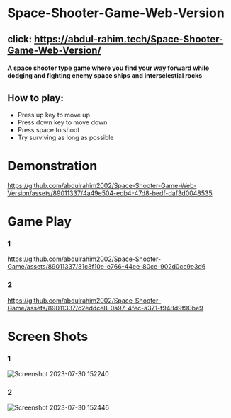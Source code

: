 # Space-Shooter-Game-Web-Version

## click: https://abdul-rahim.tech/Space-Shooter-Game-Web-Version/

#### A space shooter type game where you find your way forward while dodging and fighting enemy space ships and interselestial rocks

## How to play:
* Press up key to move up
* Press down key to move down
* Press space to shoot
* Try surviving as long as possible

# Demonstration

https://github.com/abdulrahim2002/Space-Shooter-Game-Web-Version/assets/89011337/4a49e504-edb4-47d8-bedf-daf3d0048535


# Game Play

### 1
https://github.com/abdulrahim2002/Space-Shooter-Game/assets/89011337/31c3f10e-e766-44ee-80ce-902d0cc9e3d6

### 2 
https://github.com/abdulrahim2002/Space-Shooter-Game/assets/89011337/c2eddce8-0a97-4fec-a371-f948d9f90be9

# Screen Shots

### 1
![Screenshot 2023-07-30 152240](https://github.com/abdulrahim2002/Space-Shooter-Game/assets/89011337/c995a251-4071-4036-9b93-f80711b5ebcf)

### 2
![Screenshot 2023-07-30 152446](https://github.com/abdulrahim2002/Space-Shooter-Game/assets/89011337/a0893efc-fcad-4efb-ad2d-d6a3c7ad65d6)
